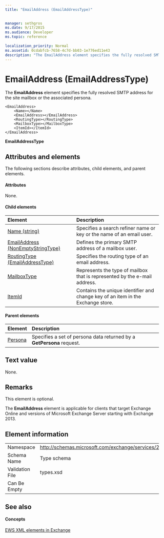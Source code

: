 ```yaml
---
title: "EmailAddress (EmailAddressType)"
 
 
manager: sethgros
ms.date: 9/17/2015
ms.audience: Developer
ms.topic: reference
 
localization_priority: Normal
ms.assetid: 0cdabfcb-7658-4c7d-bb03-1e776ed11e43
description: "The EmailAddress element specifies the fully resolved SMTP address for the site mailbox or the associated persona."
---
```


# EmailAddress (EmailAddressType)

The **EmailAddress** element specifies the fully resolved SMTP address for the site mailbox or the associated persona. 
  
```
<EmailAddress>
    <Name></Name>
    <EmailAddress></EmailAddress>
    <RoutingType></RoutingType>
    <MailboxType></MailboxType>
    <ItemId></ItemId>
</EmailAddress>
```

 **EmailAddressType**
## Attributes and elements

The following sections describe attributes, child elements, and parent elements.
  
#### Attributes

None.
  
#### Child elements

|**Element**|**Description**|
|:-----|:-----|
|[Name (string)](name-string.md) <br/> |Specifies a search refiner name or key or the name of an email user.  <br/> |
|[EmailAddress (NonEmptyStringType)](emailaddress-nonemptystringtype.md) <br/> |Defines the primary SMTP address of a mailbox user.  <br/> |
|[RoutingType (EmailAddressType)](routingtype-emailaddresstype.md) <br/> |Specifies the routing type of an email address.  <br/> |
|[MailboxType](mailboxtype.md) <br/> |Represents the type of mailbox that is represented by the e-mail address.  <br/> |
|[ItemId](itemid.md) <br/> |Contains the unique identifier and change key of an item in the Exchange store.  <br/> |
   
#### Parent elements

|**Element**|**Description**|
|:-----|:-----|
|[Persona](persona.md) <br/> |Specifies a set of persona data returned by a **GetPersona** request.  <br/> |
   
## Text value

None.
  
## Remarks

This element is optional.
  
The **EmailAddress** element is applicable for clients that target Exchange Online and versions of Microsoft Exchange Server starting with Exchange 2013. 
  
## Element information

|||
|:-----|:-----|
|Namespace  <br/> |http://schemas.microsoft.com/exchange/services/2006/types  <br/> |
|Schema Name  <br/> |Type schema  <br/> |
|Validation File  <br/> |types.xsd  <br/> |
|Can Be Empty  <br/> ||
   
## See also

#### Concepts

[EWS XML elements in Exchange](ews-xml-elements-in-exchange.md)

